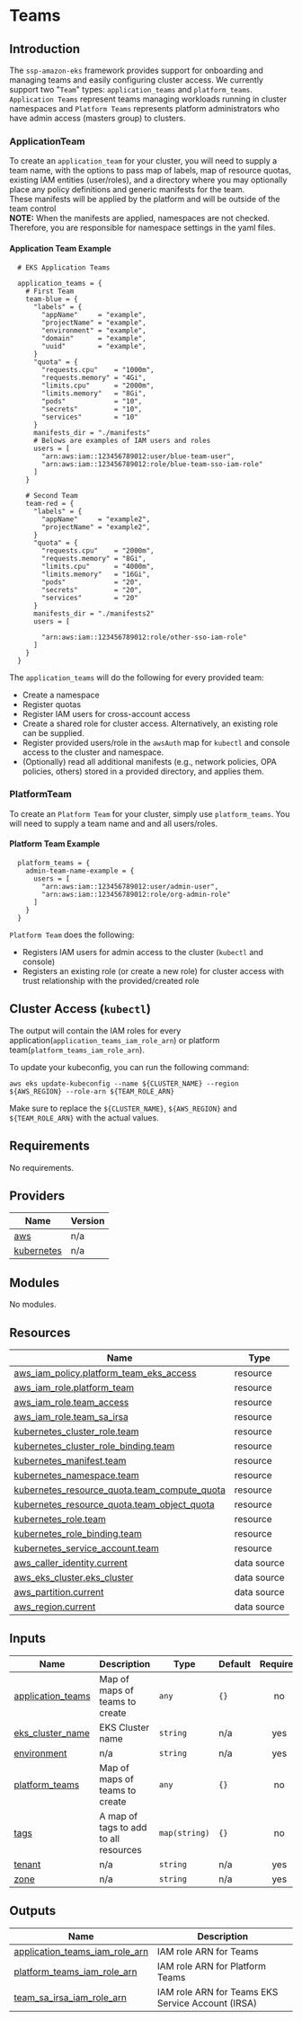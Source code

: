# Teams

## Introduction

The `ssp-amazon-eks` framework provides support for onboarding and managing teams and easily configuring cluster access. We currently support two "`Team`" types: `application_teams` and `platform_teams`.  
`Application Teams` represent teams managing workloads running in cluster namespaces and `Platform Teams` represents platform administrators who have admin access (masters group) to clusters.

### ApplicationTeam

To create an `application_team` for your cluster, you will need to supply a team name, with the options to pass map of labels, map of resource quotas, existing IAM entities (user/roles), and a directory where you may optionally place any policy definitions and generic manifests for the team.  
These manifests will be applied by the platform and will be outside of the team control  
**NOTE:** When the manifests are applied, namespaces are not checked. Therefore, you are responsible for namespace settings in the yaml files.

#### Application Team Example

```hcl
  # EKS Application Teams

  application_teams = {
    # First Team
    team-blue = {
      "labels" = {
        "appName"     = "example",
        "projectName" = "example",
        "environment" = "example",
        "domain"      = "example",
        "uuid"        = "example",
      }
      "quota" = {
        "requests.cpu"    = "1000m",
        "requests.memory" = "4Gi",
        "limits.cpu"      = "2000m",
        "limits.memory"   = "8Gi",
        "pods"            = "10",
        "secrets"         = "10",
        "services"        = "10"
      }
      manifests_dir = "./manifests"
      # Belows are examples of IAM users and roles
      users = [
        "arn:aws:iam::123456789012:user/blue-team-user",
        "arn:aws:iam::123456789012:role/blue-team-sso-iam-role"
      ]
    }

    # Second Team
    team-red = {
      "labels" = {
        "appName"     = "example2",
        "projectName" = "example2",
      }
      "quota" = {
        "requests.cpu"    = "2000m",
        "requests.memory" = "8Gi",
        "limits.cpu"      = "4000m",
        "limits.memory"   = "16Gi",
        "pods"            = "20",
        "secrets"         = "20",
        "services"        = "20"
      }
      manifests_dir = "./manifests2"
      users = [

        "arn:aws:iam::123456789012:role/other-sso-iam-role"
      ]
    }
  }
```

The `application_teams` will do the following for every provided team:

- Create a namespace
- Register quotas
- Register IAM users for cross-account access
- Create a shared role for cluster access. Alternatively, an existing role can be supplied.
- Register provided users/role in the `awsAuth` map for `kubectl` and console access to the cluster and namespace.
- (Optionally) read all additional manifests (e.g., network policies, OPA policies, others) stored in a provided directory, and applies them.

### PlatformTeam

To create an `Platform Team` for your cluster, simply use `platform_teams`. You will need to supply a team name and and all users/roles.

#### Platform Team Example

```hcl
  platform_teams = {
    admin-team-name-example = {
      users = [
        "arn:aws:iam::123456789012:user/admin-user",
        "arn:aws:iam::123456789012:role/org-admin-role"
      ]
    }
  }
```

`Platform Team` does the following:

- Registers IAM users for admin access to the cluster (`kubectl` and console)
- Registers an existing role (or create a new role) for cluster access with trust relationship with the provided/created role

## Cluster Access (`kubectl`)

The output will contain the IAM roles for every application(`application_teams_iam_role_arn`) or platform team(`platform_teams_iam_role_arn`).

To update your kubeconfig, you can run the following command:

```
aws eks update-kubeconfig --name ${CLUSTER_NAME} --region ${AWS_REGION} --role-arn ${TEAM_ROLE_ARN}
```

Make sure to replace the `${CLUSTER_NAME}`, `${AWS_REGION}` and `${TEAM_ROLE_ARN}` with the actual values.

<!--- BEGIN_TF_DOCS --->

## Requirements

No requirements.

## Providers

| Name                                                                  | Version |
| --------------------------------------------------------------------- | ------- |
| <a name="provider_aws"></a> [aws](#provider_aws)                      | n/a     |
| <a name="provider_kubernetes"></a> [kubernetes](#provider_kubernetes) | n/a     |

## Modules

No modules.

## Resources

| Name                                                                                                                                              | Type        |
| ------------------------------------------------------------------------------------------------------------------------------------------------- | ----------- |
| [aws_iam_policy.platform_team_eks_access](https://registry.terraform.io/providers/hashicorp/aws/latest/docs/resources/iam_policy)                 | resource    |
| [aws_iam_role.platform_team](https://registry.terraform.io/providers/hashicorp/aws/latest/docs/resources/iam_role)                                | resource    |
| [aws_iam_role.team_access](https://registry.terraform.io/providers/hashicorp/aws/latest/docs/resources/iam_role)                                  | resource    |
| [aws_iam_role.team_sa_irsa](https://registry.terraform.io/providers/hashicorp/aws/latest/docs/resources/iam_role)                                 | resource    |
| [kubernetes_cluster_role.team](https://registry.terraform.io/providers/hashicorp/kubernetes/latest/docs/resources/cluster_role)                   | resource    |
| [kubernetes_cluster_role_binding.team](https://registry.terraform.io/providers/hashicorp/kubernetes/latest/docs/resources/cluster_role_binding)   | resource    |
| [kubernetes_manifest.team](https://registry.terraform.io/providers/hashicorp/kubernetes/latest/docs/resources/manifest)                           | resource    |
| [kubernetes_namespace.team](https://registry.terraform.io/providers/hashicorp/kubernetes/latest/docs/resources/namespace)                         | resource    |
| [kubernetes_resource_quota.team_compute_quota](https://registry.terraform.io/providers/hashicorp/kubernetes/latest/docs/resources/resource_quota) | resource    |
| [kubernetes_resource_quota.team_object_quota](https://registry.terraform.io/providers/hashicorp/kubernetes/latest/docs/resources/resource_quota)  | resource    |
| [kubernetes_role.team](https://registry.terraform.io/providers/hashicorp/kubernetes/latest/docs/resources/role)                                   | resource    |
| [kubernetes_role_binding.team](https://registry.terraform.io/providers/hashicorp/kubernetes/latest/docs/resources/role_binding)                   | resource    |
| [kubernetes_service_account.team](https://registry.terraform.io/providers/hashicorp/kubernetes/latest/docs/resources/service_account)             | resource    |
| [aws_caller_identity.current](https://registry.terraform.io/providers/hashicorp/aws/latest/docs/data-sources/caller_identity)                     | data source |
| [aws_eks_cluster.eks_cluster](https://registry.terraform.io/providers/hashicorp/aws/latest/docs/data-sources/eks_cluster)                         | data source |
| [aws_partition.current](https://registry.terraform.io/providers/hashicorp/aws/latest/docs/data-sources/partition)                                 | data source |
| [aws_region.current](https://registry.terraform.io/providers/hashicorp/aws/latest/docs/data-sources/region)                                       | data source |

## Inputs

| Name                                                                                 | Description                           | Type          | Default | Required |
| ------------------------------------------------------------------------------------ | ------------------------------------- | ------------- | ------- | :------: |
| <a name="input_application_teams"></a> [application_teams](#input_application_teams) | Map of maps of teams to create        | `any`         | `{}`    |    no    |
| <a name="input_eks_cluster_name"></a> [eks_cluster_name](#input_eks_cluster_name)    | EKS Cluster name                      | `string`      | n/a     |   yes    |
| <a name="input_environment"></a> [environment](#input_environment)                   | n/a                                   | `string`      | n/a     |   yes    |
| <a name="input_platform_teams"></a> [platform_teams](#input_platform_teams)          | Map of maps of teams to create        | `any`         | `{}`    |    no    |
| <a name="input_tags"></a> [tags](#input_tags)                                        | A map of tags to add to all resources | `map(string)` | `{}`    |    no    |
| <a name="input_tenant"></a> [tenant](#input_tenant)                                  | n/a                                   | `string`      | n/a     |   yes    |
| <a name="input_zone"></a> [zone](#input_zone)                                        | n/a                                   | `string`      | n/a     |   yes    |

## Outputs

| Name                                                                                                                          | Description                                       |
| ----------------------------------------------------------------------------------------------------------------------------- | ------------------------------------------------- |
| <a name="output_application_teams_iam_role_arn"></a> [application_teams_iam_role_arn](#output_application_teams_iam_role_arn) | IAM role ARN for Teams                            |
| <a name="output_platform_teams_iam_role_arn"></a> [platform_teams_iam_role_arn](#output_platform_teams_iam_role_arn)          | IAM role ARN for Platform Teams                   |
| <a name="output_team_sa_irsa_iam_role_arn"></a> [team_sa_irsa_iam_role_arn](#output_team_sa_irsa_iam_role_arn)                | IAM role ARN for Teams EKS Service Account (IRSA) |

<!--- END_TF_DOCS --->
